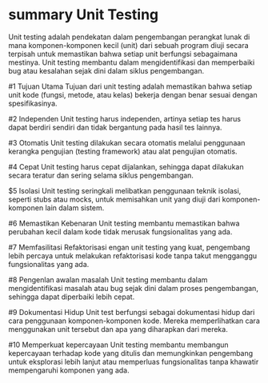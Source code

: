 # summary Unit Testing

Unit testing adalah pendekatan dalam pengembangan perangkat lunak di mana komponen-komponen kecil (unit) dari sebuah program diuji secara terpisah untuk memastikan bahwa setiap unit berfungsi sebagaimana mestinya. Unit testing membantu dalam mengidentifikasi dan memperbaiki bug atau kesalahan sejak dini dalam siklus pengembangan.

#1 Tujuan Utama
    Tujuan dari unit testing adalah memastikan bahwa setiap unit kode (fungsi, metode, atau kelas) bekerja dengan benar sesuai dengan spesifikasinya.

#2 Independen 
    Unit testing harus independen, artinya setiap tes harus dapat berdiri sendiri dan tidak bergantung pada hasil tes lainnya.

#3 Otomatis
    Unit testing dilakukan secara otomatis melalui penggunaan kerangka pengujian (testing framework) atau alat pengujian otomatis.

#4 Cepat
    Unit testing harus cepat dijalankan, sehingga dapat dilakukan secara teratur dan sering selama siklus pengembangan.

$5 Isolasi
    Unit testing seringkali melibatkan penggunaan teknik isolasi, seperti stubs atau mocks, untuk memisahkan unit yang diuji dari komponen-komponen lain dalam sistem.

#6 Memastikan Kebenaran
    Unit testing membantu memastikan bahwa perubahan kecil dalam kode tidak merusak fungsionalitas yang ada.

#7 Memfasilitasi Refaktorisasi
    engan unit testing yang kuat, pengembang lebih percaya untuk melakukan refaktorisasi kode tanpa takut mengganggu fungsionalitas yang ada.

#8 Pengenlan awalan masalah 
    Unit testing membantu dalam mengidentifikasi masalah atau bug sejak dini dalam proses pengembangan, sehingga dapat diperbaiki lebih cepat.

#9 Dokumentasi Hidup
    Unit test berfungsi sebagai dokumentasi hidup dari cara penggunaan komponen-komponen kode. Mereka memperlihatkan cara menggunakan unit tersebut dan apa yang diharapkan dari mereka.

#10 Memperkuat kepercayaan
    Unit testing membantu membangun kepercayaan terhadap kode yang ditulis dan memungkinkan pengembang untuk eksplorasi lebih lanjut atau memperluas fungsionalitas tanpa khawatir mempengaruhi komponen yang ada.